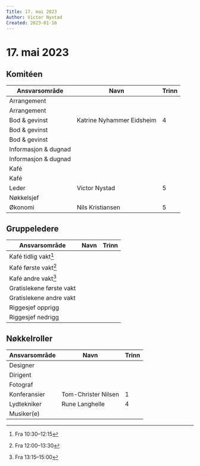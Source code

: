 ```yaml
---
Title: 17. mai 2023
Author: Victor Nystad
Created: 2023-01-16
---
```


# 17. mai 2023

## Komitéen

| Ansvarsområde | Navn | Trinn |
|--|--|--|
| Arrangement | | |
| Arrangement | | |
| Bod & gevinst | Katrine Nyhammer Eidsheim | 4 |
| Bod & gevinst |  |  |
| Bod & gevinst |  |  |
| Informasjon & dugnad | | |
| Informasjon & dugnad | | |
| Kafé | | |
| Kafé | | |
| Leder | Victor Nystad | 5 |
| Nøkkelsjef |  |  |
| Økonomi | Nils Kristiansen | 5 |

## Gruppeledere

| Ansvarsområde | Navn | Trinn |
|--|--|--|
| Kafé tidlig vakt[^1] | | |
| Kafé første vakt[^2] | | |
| Kafé andre vakt[^3] | | |
| Gratislekene første vakt | | |
| Gratislekene andre vakt | | |
| Riggesjef opprigg | | |
| Riggesjef nedrigg | | |


## Nøkkelroller

| Ansvarsområde | Navn | Trinn |
|--|--|--|
| Designer | | |
| Dirigent | | |
| Fotograf | | |
| Konferansier | Tom-Christer Nilsen | 1 |
| Lydtekniker | Rune Langhelle | 4 |
| Musiker(e) | | |



[^1]: Fra 10:30–12:15
[^2]: Fra 12:00–13:30
[^3]: Fra 13:15–15:00
